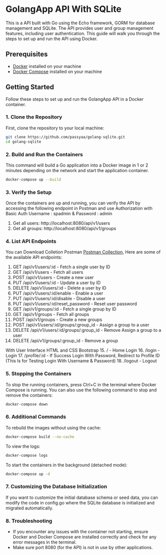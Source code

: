 # GolangApp API With SQLite

This is a API built with Go using the Echo framework, GORM for database management and SQLite. The API provides user and group management features, including user authentication. This guide will walk you through the steps to set up and run the API using Docker.

## Prerequisites

- [Docker](https://www.docker.com/get-started) installed on your machine
- [Docker Compose](https://docs.docker.com/compose/install/) installed on your machine

## Getting Started

Follow these steps to set up and run the GolangApp API in a Docker container.

### 1. Clone the Repository

First, clone the repository to your local machine:

```bash
git clone https://github.com/passyaa/golang-sqlite.git
cd golang-sqlite
```

### 2. Build and Run the Containers
This command will build a Go application into a Docker image in 1 or 2 minutes depending on the network and start the application container.
```bash
docker-compose up --build
```

### 3. Verify the Setup
Once the containers are up and running, you can verify the API by accessing the following endpoint in Postman and use Authorization with Basic Auth Username : spadmin & Password : admin

1. Get all users: http://localhost:8080/api/v1/users
2. Get all groups: http://localhost:8080/api/v1/groups

### 4. List API Endpoints
You can Download Colletion Postman [Postman Collection](https://github.com/passyaa/GolangAppCURD/blob/main/golangApp_postman_collection.json),
Here are some of the available API endpoints:

1. GET /api/v1/users/:id                        - Fetch a single user by ID
2. GET /api/v1/users                            - Fetch all users
3. POST /api/v1/users                           - Create a new user
4. PUT /api/v1/users/:id                        - Update a user by ID
5. DELETE /api/v1/users/:id                     - Delete a user by ID
6. PUT /api/v1/users/:id/enable                 - Enable a user
7. PUT /api/v1/users/:id/disable                - Disable a user
8. PUT /api/v1/users/:id/reset_password         - Reset user password
9. GET /api/v1/groups/:id                       - Fetch a single group by ID
10. GET /api/v1/groups                          - Fetch all groups
11. POST /api/v1/groups                         - Create a new groups
12. POST /api/v1/users/:id/groups/:group_id     - Assign a group to a user
13. DELETE /api/v1/users/:id/groups/:group_id   - Remove Assign a group to a user
14. DELETE /api/v1/groups/:group_id             - Remove a group

With User Interface HTML and CSS Bootstrap
15. /               - Home Login
16. /login          - Login
17. /profile/:id    - If Success Login With Password, Redirect to Profile ID (This Is for Testing Login With Username & Password)
18. /logout         - Logout

### 5. Stopping the Containers
To stop the running containers, press Ctrl+C in the terminal where Docker Compose is running. You can also use the following command to stop and remove the containers:

```bash
docker-compose down
```

### 6. Additional Commands
To rebuild the images without using the cache:
```bash
docker-compose build --no-cache
```

To view the logs:
```bash
docker-compose logs
```

To start the containers in the background (detached mode):
```bash
docker-compose up -d
```

### 7. Customizing the Database Initialization
If you want to customize the initial database schema or seed data, you can modify the code in config.go where the SQLite database is initialized and migrated automatically.

### 8. Troubleshooting
- If you encounter any issues with the container not starting, ensure Docker and Docker Compose are installed correctly and check for any error messages in the terminal.
- Make sure port 8080 (for the API) is not in use by other applications.